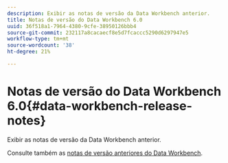 ```yaml
---
description: Exibir as notas de versão da Data Workbench anterior.
title: Notas de versão do Data Workbench 6.0
uuid: 36f518a1-7964-4380-9cfe-38950126bbb4
source-git-commit: 232117a8cacaecf8e5d7fcaccc5290d6297947e5
workflow-type: tm+mt
source-wordcount: '38'
ht-degree: 21%

---
```



# Notas de versão do Data Workbench 6.0{#data-workbench-release-notes}

Exibir as notas de versão da Data Workbench anterior.

Consulte também as [notas de versão anteriores do Data Workbench](https://experienceleague.adobe.com/docs/data-workbench/using/release-notes/c-release-notes-insight-600.html).
